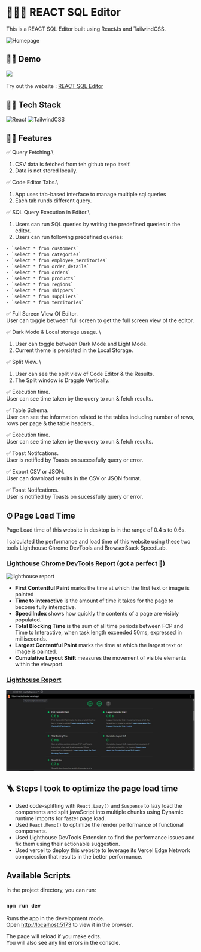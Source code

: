 # 🚀👨‍💻 REACT SQL Editor

This is a REACT SQL Editor built using ReactJs and TailwindCSS.

![Homepage](src/assets/screenshots/screenshot-readme.png)

## 👨‍💻 Demo

<a href="https://github.com/rishipurwar1/coding-space" target="blank">
<img src="https://img.shields.io/website?url=https://www.codingspace.codes&logo=github&style=flat-square" />
</a>

Try out the website : [REACT SQL Editor](https://reactsqlmaster.vercel.app/)

## 👨‍🔧 Tech Stack

![React](https://img.shields.io/badge/react-%2320232a.svg?style=for-the-badge&logo=react&logoColor=%2361DAFB)
![TailwindCSS](https://img.shields.io/badge/tailwindcss-%2338B2AC.svg?style=for-the-badge&logo=tailwind-css&logoColor=white)

## 👨‍💻 Features

:white_check_mark: Query Fetching.\
  1. CSV data is fetched from teh github repo itself.
  2. Data is not stored locally.

:white_check_mark: Code Editor Tabs.\
  1. App uses tab-based interface to manage multiple sql queries
  2. Each tab runds different query.

:white_check_mark: SQL Query Execution in Editor.\
  1. Users can run SQL queries by writing the predefined queries in the editor.
  2. Users can run following predefined queries: 
     
    - `select * from customers`
    - `select * from categories`
    - `select * from employee_territories`
    - `select * from order_details`
    - `select * from orders`
    - `select * from products`
    - `select * from regions`
    - `select * from shippers`
    - `select * from suppliers`
    - `select * from territories`

:white_check_mark: Full Screen View Of Editor.\
   User can toggle between full screen to get the full screen view of the editor.

:white_check_mark: Dark Mode & Local storage usage. \
  1. User can toggle between Dark Mode and Light Mode.
  2. Current theme is persisted in the Local Storage.

:white_check_mark: Split View. \
  1. User can see the split view of Code Editor & the Results.
  2. The Split window is Draggle Vertically.

:white_check_mark: Execution time. \
  User can see time taken by the query to run  & fetch results.

:white_check_mark: Table Schema. \
  User can see the information related to the tables including number of rows, rows per page & the table headers..

:white_check_mark: Execution time. \
  User can see time taken by the query to run  & fetch results.

:white_check_mark: Toast Notifcations. \
  User is notified by Toasts on sucessfully query or error.

:white_check_mark: Export CSV or JSON. \
  User can download results in the CSV or JSON format.

:white_check_mark: Toast Notifcations. \
  User is notified by Toasts on sucessfully query or error.


## ⏱ Page Load Time

Page Load time of this website in desktop is in the range of 0.4 s to 0.6s.

I calculated the performance and load time of this website using these two tools Lighthouse Chrome DevTools and BrowserStack SpeedLab.

### [Lighthouse Chrome DevTools Report](https://developers.google.com/web/tools/lighthouse#devtools) (got a perfect 💯)

![lighthouse report](src/assets/screenshots/screenshot-lighthouse.png)

- **First Contentful Paint** marks the time at which the first text or image is painted
- **Time to interactive** is the amount of time it takes for the page to become fully interactive.
- **Speed Index** shows how quickly the contents of a page are visibly populated.
- **Total Blocking Time** is the sum of all time periods between FCP and Time to Interactive, when task length exceeded 50ms, expressed in milliseconds.
- **Largest Contentful Paint** marks the time at which the largest text or image is painted.
- **Cumulative Layout Shift** measures the movement of visible elements within the viewport.

### [Lighthouse Report](src/assets/screenshots/lighthousescore.jpg)

![Lighthouse Report](src/assets/screenshots/lighthousemetrics.jpg)

## 🪜 Steps I took to optimize the page load time

- Used code-splitting with `React.Lazy()` and `Suspense` to lazy load the components and split javaScript into multiple chunks using Dynamic runtime Imports for faster page load.
- Used `React.Memo()` to optimize the render performance of functional components.
- Used Lighthouse DevTools Extension to find the performance issues and fix them using their actionable suggestion.
- Used vercel to deploy this website to leverage its Vercel Edge Network compression that results in the better performance.

## Available Scripts

In the project directory, you can run:

### `npm run dev`

Runs the app in the development mode.\
Open [http://localhost:5173](http://localhost:5173) to view it in the browser.

The page will reload if you make edits.\
You will also see any lint errors in the console.
